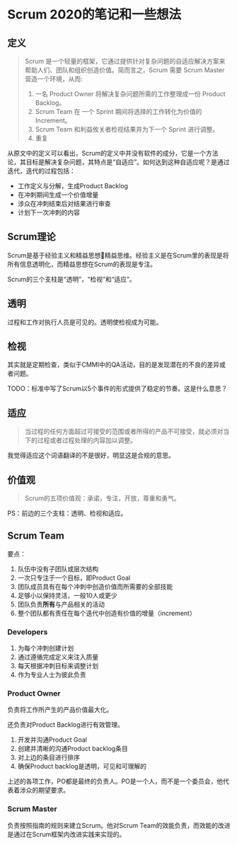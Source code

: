 # Scrum 2020的笔记和一些想法

## 定义


>Scrum 是一个轻量的框架，它通过提供针对复杂问题的自适应解决方案来帮助人们、团队和组织创造价值。简而言之，Scrum 需要 Scrum Master 营造一个环境，从而:
>
>1. 一名 Product Owner 将解决复杂问题所需的工作整理成一份 Product Backlog。 
>2. Scrum Team 在 一个 Sprint 期间将选择的工作转化为价值的 Increment。
>3. Scrum Team 和利益攸关者检视结果并为下一个 Sprint 进行调整。
>4. 重复


从原文中的定义可以看出，Scrum的定义中并没有软件的成分，它是一个方法论，其目标是解决复杂问题，其特点是“自适应”。如何达到这种自适应呢？是通过迭代，迭代的过程包括：

- 工作定义与分解，生成Product Backlog
- 在冲刺期间生成一个价值增量
- 涉众在冲刺结束后对结果进行审查
- 计划下一次冲刺的内容

## Scrum理论

Scrum是基于经验主义和精益思想精益思维。经验主义是在Scrum里的表现是将所有信息透明化，而精益思想在Scrum的表现是专注。

Scrum的三个支柱是“透明”，“检视”和“适应”。

## 透明

过程和工作对执行人员是可见的。透明使检视成为可能。

## 检视

其实就是定期检查，类似于CMMI中的QA活动，目的是发现潜在的不良的差异或者问题。

TODO：标准中写了Scrum以5个事件的形式提供了稳定的节奏。这是什么意思？

## 适应

> 当过程的任何方面超过可接受的范围或者所得的产品不可接受，就必须对当下的过程或者过程处理的内容加以调整。

我觉得适应这个词语翻译的不是很好，明显这是合规的意思。

## 价值观

> Scrum的五项价值观：承诺，专注，开放，尊重和勇气。

PS：前边的三个支柱：透明、检视和适应。

## Scrum Team

要点：
1. 队伍中没有子团队或层次结构
2. 一次只专注于一个目标，即Product Goal
3. 团队成员具有在每个冲刺中创造价值而所需要的全部技能
4. 足够小以保持灵活，一般10人或更少
5. 团队负责**所有**与产品相关的活动
6. 整个团队都有责任在每个迭代中创造有价值的增量（increment）

### Developers

1. 为每个冲刺创建计划
2. 通过遵循完成定义来注入质量
3. 每天根据冲刺目标来调整计划
4. 作为专业人士为彼此负责

### Product Owner

负责将工作所产生的产品价值最大化。

还负责对Product Backlog进行有效管理。

1. 开发并沟通Product Goal
2. 创建并清晰的沟通Product backlog条目
3. 对上边的条目进行排序
4. 确保Product backlog是透明，可见和可理解的

上述的各项工作，PO都是最终的负责人。PO是一个人，而不是一个委员会，他代表着涉众的期望要求。

### Scrum Master

负责按照指南的规则来建立Scrum。他对Scrum Team的效能负责，而效能的改进是通过在Scrum框架内改进实践来实现的。

